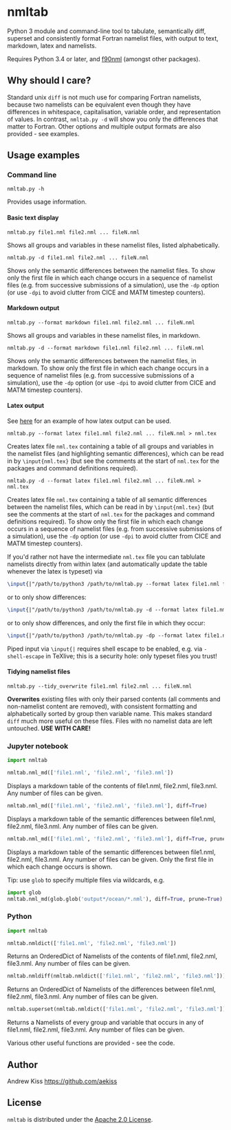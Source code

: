 # nmltab

Python 3 module and command-line tool to tabulate, semantically diff, superset and consistently format Fortran namelist files, with output to text, markdown, latex and namelists.

Requires Python 3.4 or later, and [f90nml](https://github.com/marshallward/f90nml) (amongst other packages).

## Why should I care?

Standard unix `diff` is not much use for comparing Fortran namelists, because two namelists can be equivalent even though they have differences in whitespace, capitalisation, variable order, and representation of values. 
In contrast, `nmltab.py -d` will show you only the differences that matter to Fortran. Other options and multiple output formats are also provided - see examples.

## Usage examples

### Command line
```
nmltab.py -h
```
Provides usage information.

#### Basic text display
```
nmltab.py file1.nml file2.nml ... fileN.nml
```
Shows all groups and variables in these namelist files, listed alphabetically.

```
nmltab.py -d file1.nml file2.nml ... fileN.nml
```
Shows only the semantic differences between the namelist files.
To show only the first file in which each change occurs in a sequence of namelist files (e.g. from successive submissions of a simulation), use the `-dp` option (or use `-dpi` to avoid clutter from CICE and MATM timestep counters).

#### Markdown output
```
nmltab.py --format markdown file1.nml file2.nml ... fileN.nml
```
Shows all groups and variables in these namelist files, in markdown.

```
nmltab.py -d --format markdown file1.nml file2.nml ... fileN.nml
```
Shows only the semantic differences between the namelist files, in markdown.
To show only the first file in which each change occurs in a sequence of namelist files (e.g. from successive submissions of a simulation), use the `-dp` option (or use `-dpi` to avoid clutter from CICE and MATM timestep counters).

#### Latex output
See [here](https://github.com/aekiss/namelist-check) for an example of how latex output can be used. 

```
nmltab.py --format latex file1.nml file2.nml ... fileN.nml > nml.tex
```
Creates latex file `nml.tex` containing a table of all groups and variables in the namelist files (and highlighting semantic differences), which can be read in by `\input{nml.tex}` (but see the comments at the start of `nml.tex` for the packages and command definitions required).

```
nmltab.py -d --format latex file1.nml file2.nml ... fileN.nml > nml.tex
```
Creates latex file `nml.tex` containing a table of all semantic differences between the namelist files, which can be read in by `\input{nml.tex}` (but see the comments at the start of `nml.tex` for the packages and command definitions required). To show only the first file in which each change occurs in a sequence of namelist files (e.g. from successive submissions of a simulation), use the `-dp` option (or use `-dpi` to avoid clutter from CICE and MATM timestep counters).

If you'd rather not have the intermediate `nml.tex` file you can tablulate namelists directly from within latex (and automatically update the table whenever the latex is typeset) via
```latex
\input{|"/path/to/python3 /path/to/nmltab.py --format latex file1.nml file2.nml ... fileN.nml"}
```
or to only show differences:
```latex
\input{|"/path/to/python3 /path/to/nmltab.py -d --format latex file1.nml file2.nml ... fileN.nml"}
```
or to only show differences, and only the first file in which they occur:
```latex
\input{|"/path/to/python3 /path/to/nmltab.py -dp --format latex file1.nml file2.nml ... fileN.nml"}
```
Piped input via `\input{|` requires shell escape to be enabled, e.g. via `-shell-escape` in TeXlive; this is a security hole: only typeset files you trust!

#### Tidying namelist files
```
nmltab.py --tidy_overwrite file1.nml file2.nml ... fileN.nml
```
**Overwrites** existing files with only their parsed contents
(all comments and non-namelist content are removed),
with consistent formatting and alphabetically sorted 
by group then variable name.
This makes standard `diff` much more useful on these files.
Files with no namelist data are left untouched.
**USE WITH CARE!**

### Jupyter notebook
```python
import nmltab
```
```python
nmltab.nml_md(['file1.nml', 'file2.nml', 'file3.nml'])
```
Displays a markdown table of the contents of file1.nml, file2.nml, file3.nml. Any number of files can be given.
```python
nmltab.nml_md(['file1.nml', 'file2.nml', 'file3.nml'], diff=True)
```
Displays a markdown table of the semantic differences between file1.nml, file2.nml, file3.nml. Any number of files can be given.
```python
nmltab.nml_md(['file1.nml', 'file2.nml', 'file3.nml'], diff=True, prune=True)
```
Displays a markdown table of the semantic differences between file1.nml, file2.nml, file3.nml. Any number of files can be given.
Only the first file in which each change occurs is shown.

Tip: use `glob` to specify multiple files via wildcards, e.g.
```python
import glob
nmltab.nml_md(glob.glob('output*/ocean/*.nml'), diff=True, prune=True)
```

### Python
```python
import nmltab
```
```python
nmltab.nmldict(['file1.nml', 'file2.nml', 'file3.nml'])
```
Returns an OrderedDict of Namelists of the contents of file1.nml, file2.nml, file3.nml. Any number of files can be given. 
```python
nmltab.nmldiff(nmltab.nmldict(['file1.nml', 'file2.nml', 'file3.nml']))
```
Returns an OrderedDict of Namelists of the differences between file1.nml, file2.nml, file3.nml. Any number of files can be given. 
```python
nmltab.superset(nmltab.nmldict(['file1.nml', 'file2.nml', 'file3.nml']))
```
Returns a Namelists of every group and variable that occurs in any of file1.nml, file2.nml, file3.nml. Any number of files can be given. 

Various other useful functions are provided - see the code.

## Author
Andrew Kiss <https://github.com/aekiss>


## License
`nmltab` is distributed under the [Apache 2.0 License](http://www.apache.org/licenses/LICENSE-2.0.txt).


